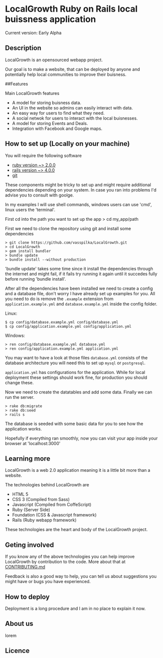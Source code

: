 # LocalGrowth Ruby on Rails local buissness application


Current version: Early Alpha


## Description

LocalGrowth is an opensourced webapp project.

Our goal is to make a website, that can be deployed by anyone and potentially help local communities to improve their buisness.
  



##Features

Main LocalGrowth features 

  * A model for storing buisness data.
  * An UI in the website so admins can easily interact with data.
  * An easy way for users to find what they need.
  * A social netwok for users to interact with the local buisnesses.
  * A model for storing Events and Deals.
  * Integration with Facebook and Google maps.




## How to set up (Locally on your machine)

You will require the following software

* [ruby version ~> 2.0.0][1]
* [rails version ~> 4.0.0][2]
* [git][3]

These components might be tricky to set up and might require additional dependencies depending on your system. In case you ran into problems I'd advise you to consult with goolge.

In my examples I will use shell commands, windows users can use 'cmd', linux users the 'terminal'.

First cd into the path you want to set up the app
    > cd my_app/path

First we need to clone the repository using git and install some dependencies

    > git clone https://github.com/vasspilka/LocalGrowth.git
    > cd LocalGrowth
    > gem install bundler
    > bundle update
    > bundle install --without production

'bundle update' takes some time since it install the dependencies through the internet and might fail, if it fails try running it again until it succedes fully before running 'bundle install'.


After all the dependencies have been installed we need to create a config and a database file,
don't worry I have already set up examples for you. All you need to do is remove the 
`.example` extension from `application.example.yml` and `database.example.yml` inside the config folder.

Linux:

    $ cp config/database.example.yml config/database.yml 
    $ cp config/application.example.yml config/application.yml 

Windows:

    > ren config/database.example.yml database.yml
    > ren config/application.example.yml application.yml


You may want to have a look at those files `database.yml` consists of the database architecture
you will need this to set up `mysql` or `postgresql`.

`application.yml` has configurations for the application. While for local deployment these settings should work fine, for production you should change these.

Now we need to create the datatables and add some data. Finally we can run the server.

    > rake db:migrate
    > rake db:seed
    > rails s 

The database is seeded with some basic data for you to see how the application works.

Hopefully if everything ran smoothly, now you can visit your app inside your browser at 'localhost:3000'


## Learning more

  
  LocalGrowth is a web 2.0 application meaning it is a little bit more than a website.

  The technologies behind LocalGrowth are

  * HTML 5 
  * CSS 3 (Compiled from Sass)
  * Javascript (Compiled from CoffeScript)
  * Ruby (Server Side)
  * Foundation (CSS & Javascript framework)
  * Rails (Ruby webapp framework)

  These technologies are the heart and body of the LocalGrowth project.


## Geting involved
  
  If you know any of the above technologies you can help improve LocalGrowth
  by contribution to the code.
  More about that at [CONTRIBUTING.md][5] 


  Feedback is also a good way to help, you can tell us about suggestions you might have or 
  bugs you have experienced.


## How to deploy

  Deployment is a long procedure and I am in no place to explain it now.

## About us

lorem

## Licence




[1]: https://www.ruby-lang.org/en/
[2]: http://rubyonrails.org/
[3]: http://git-scm.com/

[5]: https://github.com/vasspilka/LocalGrowth/blob/master/CONTRIBUTING.md